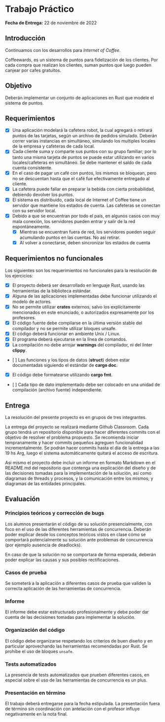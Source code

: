 # Trabajo Práctico

**Fecha de Entrega:** 22 de noviembre de 2022

## Introducción

Continuamos con los desarrollos para _Internet of Coffee_.

Coffeewards, es un sistema de puntos para fidelización de los clientes.
Por cada compra que realizan los clientes, suman puntos que luego pueden canjear por cafes gratuitos.

## Objetivo

Deberán implementar un conjunto de aplicaciones en Rust que modele el sistema de puntos.

## Requerimientos

- [x] Una aplicación modelará la cafetera robot, la cual agregará o retirará puntos de las tarjetas, según un archivo de pedidos simulado. Deberán correr varias instancias en simultáneo, simulando los multiples locales de la empresa y cafeteras de cada local.
- [x] Cada cliente suma y comparte sus puntos con su grupo familiar; por lo tanto una misma tarjeta de puntos se puede estar
      utilizando en varios locales/cafeteras en simultáneo. Se debe mantener el saldo de cada cuenta consistente.
- [x] En el caso de pagar un café con puntos, los mismos se bloquean, pero no se descuentan hasta que el café fue efectivamente entregado al cliente.
- [x] La cafetera puede fallar en preparar la bebida con cierta probabilidad, debiendo devolver los puntos.
- [x] El sistema es distribuido, cada local de Internet of Coffee tiene un servidor que mantiene los estados de cuenta. Las cafeteras se conectan con su servidor local.
- [x] Debido a que se encuentran por todo el país, en algunos casos con muy mala conexión, los servidores pueden entrar y salir de la red espontáneamente.
  - [x] Mientras se encuentran fuera de red, los servidores pueden seguir acumulando puntos en las cuentas. No así retirar.
  - [x] Al volver a conectarse, deben sincronizar los estados de cuenta

## Requerimientos no funcionales

Los siguientes son los requerimientos no funcionales para la resolución de los ejercicios:

- [x] El proyecto deberá ser desarrollado en lenguaje Rust, usando las herramientas de la biblioteca estándar.
- [x] Alguna de las aplicaciones implementadas debe funcionar utilizando el modelo de actores.
- [x] No se permite utilizar **crates** externos, salvo los explícitamente mencionados en este enunciado, o autorizados expresamente por los profesores.
- [x] El código fuente debe compilarse en la última versión stable del compilador y no se permite utilizar bloques unsafe.
- [x] El código deberá funcionar en ambiente Unix / Linux.
- [x] El programa deberá ejecutarse en la línea de comandos.
- [x] La compilación no debe arrojar **warnings** del compilador, ni del linter **clippy**.
- [ ] Las funciones y los tipos de datos (**struct**) deben estar documentadas siguiendo el estándar de **cargo doc**.
- [x] El código debe formatearse utilizando **cargo fmt**.
- [ ] Cada tipo de dato implementado debe ser colocado en una unidad de compilación (archivo fuente) independiente.

## Entrega

La resolución del presente proyecto es en grupos de tres integrantes.

La entrega del proyecto se realizará mediante Github Classroom. Cada grupo tendrá un repositorio disponible para
hacer diferentes commits con el objetivo de resolver el problema propuesto. Se recomienda iniciar tempranamente y
hacer commits pequeños agreguen funcionalidad incrementalmente.
Se podrán hacer commits hasta el día de la entrega a las 19 hs Arg, luego el sistema automáticamente quitará el acceso
de escritura.

Asi mismo el proyecto debe incluir un informe en formato Markdown en el README.md del repositorio que contenga una
explicación del diseño y de las decisiones tomadas para la implementación de la solución, asi como diagramas de threads y procesos,
y la comunicación entre los mismos; y diagramas de las entidades principales.

## Evaluación

### Principios teóricos y corrección de bugs

Los alumnos presentarán el código de su solución presencialmente, con foco en el uso de las diferentes herramientas de concurrencia. Deberán poder explicar desde los conceptos teóricos vistos en clase cómo se comportará potencialmente su solución ante problemas de concurrencia (por ejemplo ausencia de deadlocks).

En caso de que la solución no se comportara de forma esperada, deberán poder explicar las causas y sus posibles rectificaciones.

### Casos de prueba

Se someterá a la aplicación a diferentes casos de prueba que validen la correcta aplicación de las herramientas de concurrencia.

### Informe

El informe debe estar estructurado profesionalmente y debe poder dar cuenta de las decisiones tomadas para implementar la solución.

### Organización del código

El código debe organizarse respetando los criterios de buen diseño y en particular aprovechando las herramientas recomendadas por Rust. Se prohíbe el uso de bloques `unsafe`.

### Tests automatizados

La presencia de tests automatizados que prueben diferentes casos, en especial sobre el uso de las herramientas de concurrencia es un plus.

### Presentación en término

El trabajo deberá entregarse para la fecha estipulada. La presentación fuera de término sin coordinación con antelación con el profesor influye negativamente en la nota final.
